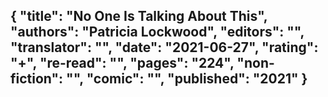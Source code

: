 {
 "title": "No One Is Talking About This",
 "authors": "Patricia Lockwood",
 "editors": "",
 "translator": "",
 "date": "2021-06-27",
 "rating": "+",
 "re-read": "",
 "pages": "224",
 "non-fiction": "",
 "comic": "",
 "published": "2021"
}
---

